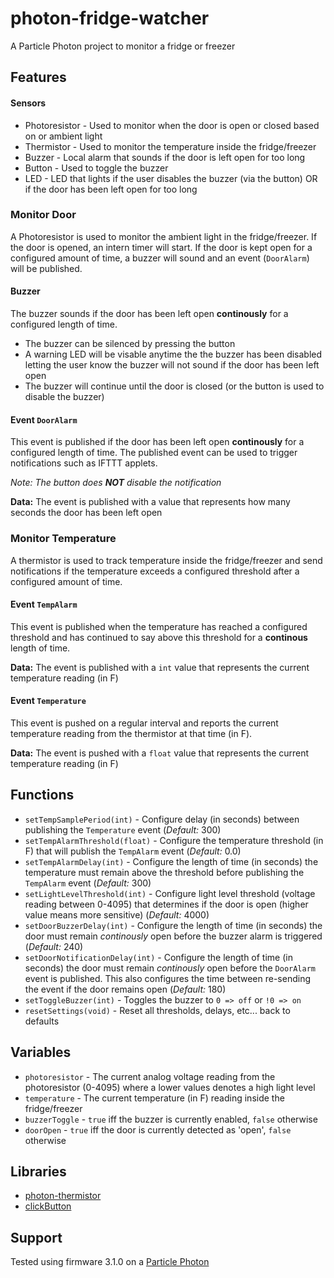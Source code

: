# photon-fridge-watcher

A Particle Photon project to monitor a fridge or freezer

## Features

#### Sensors

- Photoresistor - Used to monitor when the door is open or closed based on or ambient light
- Thermistor - Used to monitor the temperature inside the fridge/freezer
- Buzzer - Local alarm that sounds if the door is left open for too long
- Button - Used to toggle the buzzer
- LED - LED that lights if the user disables the buzzer (via the button) OR if the door has been left open for too long


### Monitor Door

A Photoresistor is used to monitor the ambient light in the fridge/freezer. If the door is opened, an intern timer will start. If the door is kept open for a configured amount of time, a buzzer will sound and an event (`DoorAlarm`) will be published.

#### Buzzer

The buzzer sounds if the door has been left open **continously** for a configured length of time.

- The buzzer can be silenced by pressing the button
- A warning LED will be visable anytime the the buzzer has been disabled letting the user know the buzzer will not sound if the door has been left open
- The buzzer will continue until the door is closed (or the button is used to disable the buzzer)

#### Event ```DoorAlarm```

This event is published if the door has been left open **continously** for a configured length of time. The published event can be used to trigger notifications such as IFTTT applets.

*Note: The button does **NOT** disable the notification*

**Data:** The event is published with a value that represents how many seconds the door has been left open


### Monitor Temperature

A thermistor is used to track temperature inside the fridge/freezer and send notifications if the temperature exceeds a configured threshold after a configured amount of time.

#### Event ```TempAlarm```

This event is published when the temperature has reached a configured threshold and has continued to say above this threshold for a **continous** length of time.

**Data:** The event is published with a `int` value that represents the current temperature reading (in F)

#### Event ```Temperature```

This event is pushed on a regular interval and reports the current temperature reading from the thermistor at that time (in F).

**Data:** The event is pushed with a `float` value that represents the current temperature reading (in F)

## Functions

- `setTempSamplePeriod(int)` - Configure delay (in seconds) between publishing the `Temperature` event (*Default:* 300)
- `setTempAlarmThreshold(float)` -  Configure the temperature threshold (in F) that will publish the `TempAlarm` event (*Default:* 0.0)
- `setTempAlarmDelay(int)` - Configure the length of time (in seconds) the temperature must remain above the threshold before publishing the `TempAlarm` event (*Default:* 300)
- `setLightLevelThreshold(int)` - Configure light level threshold (voltage reading between 0-4095) that determines if the door is open (higher value means more sensitive) (*Default:* 4000)
- `setDoorBuzzerDelay(int)` - Configure the length of time (in seconds) the door must remain *continously* open before the buzzer alarm is triggered (*Default:* 240)
- `setDoorNotificationDelay(int)` - Configure the length of time (in seconds) the door must remain *continously* open before the `DoorAlarm` event is published. This also configures the time between re-sending the event if the door remains open (*Default:* 180)
- `setToggleBuzzer(int)` - Toggles the buzzer to `0 => off` or `!0 => on`
- `resetSettings(void)` - Reset all thresholds, delays, etc... back to defaults

## Variables

- `photoresistor` - The current analog voltage reading from the photoresistor (0-4095) where a lower values denotes a high light level
- `temperature` - The current temperature (in F) reading inside the fridge/freezer
- `buzzerToggle` - `true` iff the buzzer is currently enabled, `false` otherwise
- `doorOpen` - `true` iff the door is currently detected as 'open', `false` otherwise

## Libraries

- [photon-thermistor](https://github.com/kegnet/photon-thermistor)
- [clickButton](https://github.com/pkourany/clickButton)

## Support

Tested using firmware 3.1.0 on a [Particle Photon](https://store.particle.io/products/photon?_pos=1&_sid=e8e5c88f6&_ss=r)
